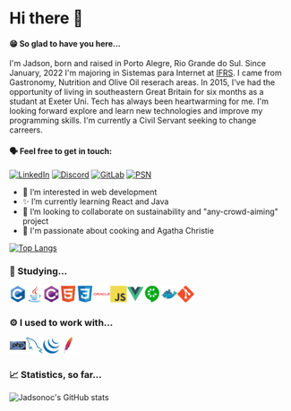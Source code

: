 <!---
- 👋 Hi, I’m @jadsonoc
- 👀 I’m interested in ...
- 🌱 I’m currently learning ...
- 💞️ I’m looking to collaborate on ...
- 📫 How to reach me ...
jadsonoc/jadsonoc is a ✨ special ✨ repository because its `README.md` (this file) appears on your GitHub profile.
You can click the Preview link to take a look at your changes.
--->

# Hi there 👋

#### 😁 So glad to have you here... 

I'm Jadson, born and raised in Porto Alegre, Rio Grande do Sul. Since January, 2022 I'm majoring in Sistemas para Internet at [IFRS](https://www.poa.ifrs.edu.br). I came from Gastronomy, Nutrition and Olive Oil reserach areas. In 2015, I've had the opportunity of living in southeastern Great Britain for six months as a studant at Exeter Uni. 
Tech has always been heartwarming for me. I'm looking forward explore and learn new technologies and improve my programming skills. I'm currently a Civil Servant seeking to change carreers.

#### 🗣️ Feel free to get in touch:
[![LinkedIn](https://img.shields.io/badge/LinkedIn-0077B5?style=for-the-badge&logo=linkedin&logoColor=white)](https://www.linkedin.com/in/jadsonoc/)  [![Discord](https://img.shields.io/badge/Discord-7289DA?style=for-the-badge&logo=discord&logoColor=white)](https://discord.gg/CZPCpzmZz2) [![GitLab](https://img.shields.io/badge/GitLab-330F63?style=for-the-badge&logo=gitlab&logoColor=white)](https://gitlab.com/jadsonoc)  [![PSN](https://img.shields.io/badge/PlayStation-003791?style=for-the-badge&logo=playstation&logoColor=white)](jadsonoc)

- 👀 I’m interested in web development
- ✨ I’m currently learning React and Java
- 💞️ I’m looking to collaborate on sustainability and "any-crowd-aiming" project
- 🌱 I'm passionate about cooking and Agatha Christie


[![Top Langs](https://github-readme-stats.vercel.app/api/top-langs/?username=jadsonoc&layout=compact)](https://github.com/anuraghazra/github-readme-stats)


### 📖 Studying...
<img src="https://raw.githubusercontent.com/devicons/devicon/master/icons/c/c-original.svg" alt="C" width="30" /><img src="https://raw.githubusercontent.com/devicons/devicon/master/icons/java/java-original.svg" alt="Java" width="30" /><img src="https://raw.githubusercontent.com/devicons/devicon/master/icons/csharp/csharp-original.svg" alt="C Sharp" width="30" /><img src="https://raw.githubusercontent.com/devicons/devicon/master/icons/html5/html5-original.svg" alt="HTML" width="30" /><img src="https://raw.githubusercontent.com/devicons/devicon/master/icons/css3/css3-original.svg" alt="CSS3" width="30" /><img src="https://raw.githubusercontent.com/devicons/devicon/master/icons/oracle/oracle-original.svg" alt="Oracle" width="30" /><img src="https://raw.githubusercontent.com/devicons/devicon/master/icons/javascript/javascript-original.svg" alt="JavaScript" width="30" /><img src="https://raw.githubusercontent.com/devicons/devicon/master/icons/vuejs/vuejs-original.svg" alt="VueJS" width="30" /><img src="https://raw.githubusercontent.com/devicons/devicon/master/icons/cucumber/cucumber-plain.svg" alt="Cucumber" width="30" /><img src="https://raw.githubusercontent.com/devicons/devicon/master/icons/docker/docker-original.svg" alt="Docker" width="30" /><img src="https://raw.githubusercontent.com/devicons/devicon/master/icons/git/git-original.svg" alt="Git" width="30" />


### ⚙️ I used to work with...
<img src="https://raw.githubusercontent.com/devicons/devicon/master/icons/php/php-original.svg" alt="PHP" width="30" /><img src="https://raw.githubusercontent.com/devicons/devicon/master/icons/mysql/mysql-original.svg" alt="MySQL" width="30" /><img src="https://raw.githubusercontent.com/devicons/devicon/master/icons/jquery/jquery-original.svg" alt="jQuery" width="30" /><img src="https://raw.githubusercontent.com/devicons/devicon/master/icons/apache/apache-original.svg" alt="Apache" width="30" />


[//]: # (👨‍💻 A little bit more about me)


### 📈 Statistics, so far...

![Jadsonoc's GitHub stats](https://github-readme-stats.vercel.app/api?username=jadsonoc&show_icons=true&theme=tokyonight) 




